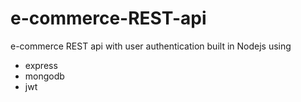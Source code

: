 # e-commerce-REST-api

e-commerce REST api with user authentication built in Nodejs using 
- express 
- mongodb
- jwt 
